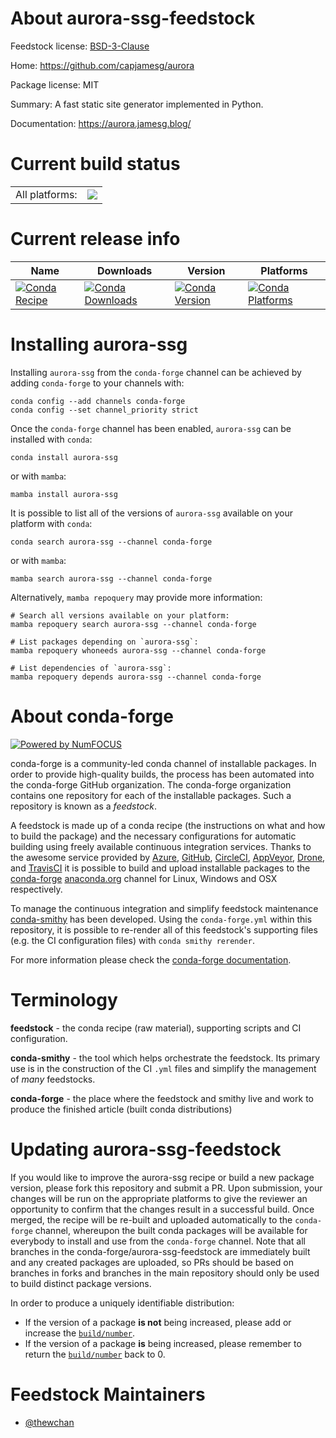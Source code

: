 About aurora-ssg-feedstock
==========================

Feedstock license: [BSD-3-Clause](https://github.com/conda-forge/aurora-ssg-feedstock/blob/main/LICENSE.txt)

Home: https://github.com/capjamesg/aurora

Package license: MIT

Summary: A fast static site generator implemented in Python.

Documentation: https://aurora.jamesg.blog/

Current build status
====================


<table><tr><td>All platforms:</td>
    <td>
      <a href="https://dev.azure.com/conda-forge/feedstock-builds/_build/latest?definitionId=23101&branchName=main">
        <img src="https://dev.azure.com/conda-forge/feedstock-builds/_apis/build/status/aurora-ssg-feedstock?branchName=main">
      </a>
    </td>
  </tr>
</table>

Current release info
====================

| Name | Downloads | Version | Platforms |
| --- | --- | --- | --- |
| [![Conda Recipe](https://img.shields.io/badge/recipe-aurora--ssg-green.svg)](https://anaconda.org/conda-forge/aurora-ssg) | [![Conda Downloads](https://img.shields.io/conda/dn/conda-forge/aurora-ssg.svg)](https://anaconda.org/conda-forge/aurora-ssg) | [![Conda Version](https://img.shields.io/conda/vn/conda-forge/aurora-ssg.svg)](https://anaconda.org/conda-forge/aurora-ssg) | [![Conda Platforms](https://img.shields.io/conda/pn/conda-forge/aurora-ssg.svg)](https://anaconda.org/conda-forge/aurora-ssg) |

Installing aurora-ssg
=====================

Installing `aurora-ssg` from the `conda-forge` channel can be achieved by adding `conda-forge` to your channels with:

```
conda config --add channels conda-forge
conda config --set channel_priority strict
```

Once the `conda-forge` channel has been enabled, `aurora-ssg` can be installed with `conda`:

```
conda install aurora-ssg
```

or with `mamba`:

```
mamba install aurora-ssg
```

It is possible to list all of the versions of `aurora-ssg` available on your platform with `conda`:

```
conda search aurora-ssg --channel conda-forge
```

or with `mamba`:

```
mamba search aurora-ssg --channel conda-forge
```

Alternatively, `mamba repoquery` may provide more information:

```
# Search all versions available on your platform:
mamba repoquery search aurora-ssg --channel conda-forge

# List packages depending on `aurora-ssg`:
mamba repoquery whoneeds aurora-ssg --channel conda-forge

# List dependencies of `aurora-ssg`:
mamba repoquery depends aurora-ssg --channel conda-forge
```


About conda-forge
=================

[![Powered by
NumFOCUS](https://img.shields.io/badge/powered%20by-NumFOCUS-orange.svg?style=flat&colorA=E1523D&colorB=007D8A)](https://numfocus.org)

conda-forge is a community-led conda channel of installable packages.
In order to provide high-quality builds, the process has been automated into the
conda-forge GitHub organization. The conda-forge organization contains one repository
for each of the installable packages. Such a repository is known as a *feedstock*.

A feedstock is made up of a conda recipe (the instructions on what and how to build
the package) and the necessary configurations for automatic building using freely
available continuous integration services. Thanks to the awesome service provided by
[Azure](https://azure.microsoft.com/en-us/services/devops/), [GitHub](https://github.com/),
[CircleCI](https://circleci.com/), [AppVeyor](https://www.appveyor.com/),
[Drone](https://cloud.drone.io/welcome), and [TravisCI](https://travis-ci.com/)
it is possible to build and upload installable packages to the
[conda-forge](https://anaconda.org/conda-forge) [anaconda.org](https://anaconda.org/)
channel for Linux, Windows and OSX respectively.

To manage the continuous integration and simplify feedstock maintenance
[conda-smithy](https://github.com/conda-forge/conda-smithy) has been developed.
Using the ``conda-forge.yml`` within this repository, it is possible to re-render all of
this feedstock's supporting files (e.g. the CI configuration files) with ``conda smithy rerender``.

For more information please check the [conda-forge documentation](https://conda-forge.org/docs/).

Terminology
===========

**feedstock** - the conda recipe (raw material), supporting scripts and CI configuration.

**conda-smithy** - the tool which helps orchestrate the feedstock.
                   Its primary use is in the construction of the CI ``.yml`` files
                   and simplify the management of *many* feedstocks.

**conda-forge** - the place where the feedstock and smithy live and work to
                  produce the finished article (built conda distributions)


Updating aurora-ssg-feedstock
=============================

If you would like to improve the aurora-ssg recipe or build a new
package version, please fork this repository and submit a PR. Upon submission,
your changes will be run on the appropriate platforms to give the reviewer an
opportunity to confirm that the changes result in a successful build. Once
merged, the recipe will be re-built and uploaded automatically to the
`conda-forge` channel, whereupon the built conda packages will be available for
everybody to install and use from the `conda-forge` channel.
Note that all branches in the conda-forge/aurora-ssg-feedstock are
immediately built and any created packages are uploaded, so PRs should be based
on branches in forks and branches in the main repository should only be used to
build distinct package versions.

In order to produce a uniquely identifiable distribution:
 * If the version of a package **is not** being increased, please add or increase
   the [``build/number``](https://docs.conda.io/projects/conda-build/en/latest/resources/define-metadata.html#build-number-and-string).
 * If the version of a package **is** being increased, please remember to return
   the [``build/number``](https://docs.conda.io/projects/conda-build/en/latest/resources/define-metadata.html#build-number-and-string)
   back to 0.

Feedstock Maintainers
=====================

* [@thewchan](https://github.com/thewchan/)

